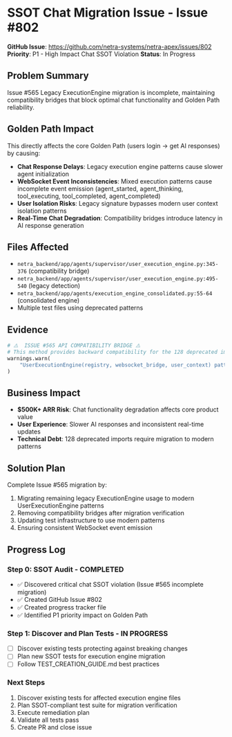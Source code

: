 # SSOT Chat Migration Issue - Issue #802

**GitHub Issue**: https://github.com/netra-systems/netra-apex/issues/802
**Priority**: P1 - High Impact Chat SSOT Violation
**Status**: In Progress

## Problem Summary
Issue #565 Legacy ExecutionEngine migration is incomplete, maintaining compatibility bridges that block optimal chat functionality and Golden Path reliability.

## Golden Path Impact
This directly affects the core Golden Path (users login → get AI responses) by causing:
- **Chat Response Delays**: Legacy execution engine patterns cause slower agent initialization
- **WebSocket Event Inconsistencies**: Mixed execution patterns cause incomplete event emission (agent_started, agent_thinking, tool_executing, tool_completed, agent_completed)
- **User Isolation Risks**: Legacy signature bypasses modern user context isolation patterns
- **Real-Time Chat Degradation**: Compatibility bridges introduce latency in AI response generation

## Files Affected
- `netra_backend/app/agents/supervisor/user_execution_engine.py:345-376` (compatibility bridge)
- `netra_backend/app/agents/supervisor/user_execution_engine.py:495-540` (legacy detection)
- `netra_backend/app/agents/execution_engine_consolidated.py:55-64` (consolidated engine)
- Multiple test files using deprecated patterns

## Evidence
```python
# ⚠️  ISSUE #565 API COMPATIBILITY BRIDGE ⚠️
# This method provides backward compatibility for the 128 deprecated imports
warnings.warn(
    "UserExecutionEngine(registry, websocket_bridge, user_context) pattern is DEPRECATED."
)
```

## Business Impact
- **$500K+ ARR Risk**: Chat functionality degradation affects core product value
- **User Experience**: Slower AI responses and inconsistent real-time updates
- **Technical Debt**: 128 deprecated imports require migration to modern patterns

## Solution Plan
Complete Issue #565 migration by:
1. Migrating remaining legacy ExecutionEngine usage to modern UserExecutionEngine patterns
2. Removing compatibility bridges after migration verification
3. Updating test infrastructure to use modern patterns
4. Ensuring consistent WebSocket event emission

## Progress Log

### Step 0: SSOT Audit - COMPLETED
- ✅ Discovered critical chat SSOT violation (Issue #565 incomplete migration)
- ✅ Created GitHub Issue #802
- ✅ Created progress tracker file
- ✅ Identified P1 priority impact on Golden Path

### Step 1: Discover and Plan Tests - IN PROGRESS
- [ ] Discover existing tests protecting against breaking changes
- [ ] Plan new SSOT tests for execution engine migration
- [ ] Follow TEST_CREATION_GUIDE.md best practices

### Next Steps
1. Discover existing tests for affected execution engine files
2. Plan SSOT-compliant test suite for migration verification
3. Execute remediation plan
4. Validate all tests pass
5. Create PR and close issue
